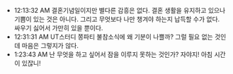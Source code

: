 
- 12:13:32 AM 결혼기념일이지만 별다른 감흥은 없다. 결혼 생활을 유지하고 있으나 기쁨이 있는 것은 아니다. 그리고 무엇보다 나만 챙겨야 하는지 납득할 수가 없다. 싸우기 싫어서 가만히 있을 뿐이다.
- 12:31:31 AM UT스터디 쫑파티 불참소식에 왜 기분이 나쁠까? 그럴 필요 없는 것인데 마음은 그렇지가 않다.
- 1:23:43 AM 난 무엇을 하고 싶어서 잠을 이루지 못하는 것인가? 자야지! 아침 시간이 있잖니!